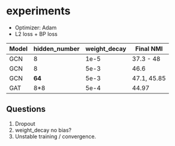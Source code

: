 # experiments

- Optimizer: Adam
- L2 loss + BP loss

| Model | hidden_number | weight_decay | Final NMI | 
| --- | --- | --- | ---  | 
| GCN | 8 | 1e-5 | 37.3 - 48 |
| GCN | 8 | 5e-3 | 46.6 | 
| GCN | **64** | 5e-3 | 47.1, 45.85 | 
| GAT | 8*8 | 5e-4 | 44.97 | 

## Questions
1. Dropout 
2. weight_decay no bias?
3. Unstable training / convergence.
